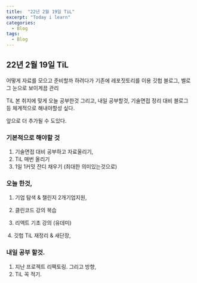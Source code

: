 ```yaml
---
title:  "22년 2월 19일 TiL"
excerpt: "Today i learn"
categories:
  - Blog
tags:
  - Blog
---
```


## 22년 2월 19일 TiL

어떻게 자료를 모으고 준비할까 하려다가 기존에 레포짓토리를 이용 깃헙 블로그, 벨로그 눈으로 보이게끔 관리 

TiL 본 취지에 맞게 오늘 공부한것 그리고, 내일 공부할것, 기술면접 정리 대비 블로그 등 체계적으로 해내야할성 싶다. 

앞으로 더 추가될 수 도있다.

### 기본적으로 해야할 것

1. 기술면접 대비 공부하고 자료올리기, 
2. TiL 매번 올리기
3. 1일 1커밋 잔디 채우기 (최대한 의미있는것으로)

### 오늘 한것,

1. 기업 탐색  & 챌린지 2개기업지원,

2. 클린코드 강의 복습

3. 리액트 기초 강의 (유데미)

​	4. 깃헙 TiL 재정리 & 새단장, 

### 내일 공부 할것.

1. 지난 프로젝트 리팩토링. 그리고 방향,
2. TiL 꼭 적기. 